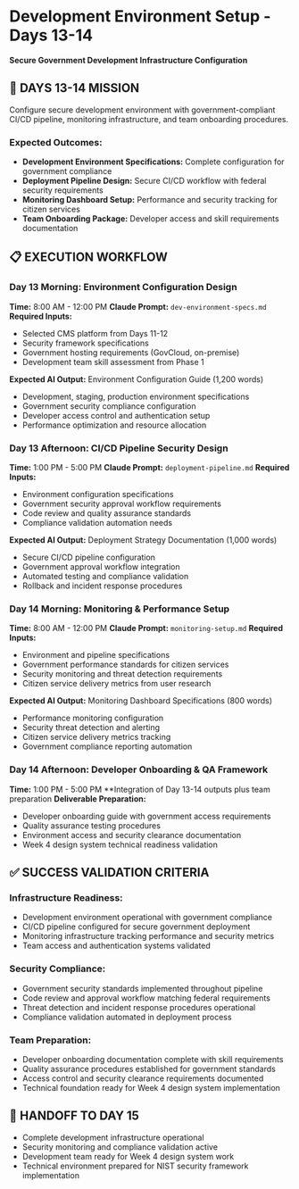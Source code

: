 # Development Environment Setup - Days 13-14
**Secure Government Development Infrastructure Configuration**

## 🎯 **DAYS 13-14 MISSION**

Configure secure development environment with government-compliant CI/CD pipeline, monitoring infrastructure, and team onboarding procedures.

### **Expected Outcomes:**
- **Development Environment Specifications:** Complete configuration for government compliance
- **Deployment Pipeline Design:** Secure CI/CD workflow with federal security requirements
- **Monitoring Dashboard Setup:** Performance and security tracking for citizen services
- **Team Onboarding Package:** Developer access and skill requirements documentation

## 📋 **EXECUTION WORKFLOW**

### **Day 13 Morning: Environment Configuration Design**
**Time:** 8:00 AM - 12:00 PM
**Claude Prompt:** `dev-environment-specs.md`
**Required Inputs:**
- Selected CMS platform from Days 11-12
- Security framework specifications
- Government hosting requirements (GovCloud, on-premise)
- Development team skill assessment from Phase 1

**Expected AI Output:** Environment Configuration Guide (1,200 words)
- Development, staging, production environment specifications
- Government security compliance configuration
- Developer access control and authentication setup
- Performance optimization and resource allocation

### **Day 13 Afternoon: CI/CD Pipeline Security Design**
**Time:** 1:00 PM - 5:00 PM
**Claude Prompt:** `deployment-pipeline.md`
**Required Inputs:**
- Environment configuration specifications
- Government security approval workflow requirements
- Code review and quality assurance standards
- Compliance validation automation needs

**Expected AI Output:** Deployment Strategy Documentation (1,000 words)
- Secure CI/CD pipeline configuration
- Government approval workflow integration
- Automated testing and compliance validation
- Rollback and incident response procedures

### **Day 14 Morning: Monitoring & Performance Setup**
**Time:** 8:00 AM - 12:00 PM
**Claude Prompt:** `monitoring-setup.md`
**Required Inputs:**
- Environment and pipeline specifications
- Government performance standards for citizen services
- Security monitoring and threat detection requirements
- Citizen service delivery metrics from user research

**Expected AI Output:** Monitoring Dashboard Specifications (800 words)
- Performance monitoring configuration
- Security threat detection and alerting
- Citizen service delivery metrics tracking
- Government compliance reporting automation

### **Day 14 Afternoon: Developer Onboarding & QA Framework**
**Time:** 1:00 PM - 5:00 PM
**Integration of Day 13-14 outputs plus team preparation
**Deliverable Preparation:**
- Developer onboarding guide with government access requirements
- Quality assurance testing procedures
- Environment access and security clearance documentation
- Week 4 design system technical readiness validation

## ✅ **SUCCESS VALIDATION CRITERIA**

### **Infrastructure Readiness:**
- Development environment operational with government compliance
- CI/CD pipeline configured for secure government deployment
- Monitoring infrastructure tracking performance and security metrics
- Team access and authentication systems validated

### **Security Compliance:**
- Government security standards implemented throughout pipeline
- Code review and approval workflow matching federal requirements
- Threat detection and incident response procedures operational
- Compliance validation automated in deployment process

### **Team Preparation:**
- Developer onboarding documentation complete with skill requirements
- Quality assurance procedures established for government standards
- Access control and security clearance requirements documented
- Technical foundation ready for Week 4 design system implementation

## 🔄 **HANDOFF TO DAY 15**
- Complete development infrastructure operational
- Security monitoring and compliance validation active
- Development team ready for Week 4 design system work
- Technical environment prepared for NIST security framework implementation

